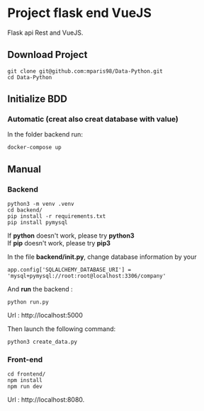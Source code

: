 # Project flask end VueJS

Flask api Rest and VueJS.

## Download Project
```
git clone git@github.com:mparis98/Data-Python.git
cd Data-Python
```

## Initialize BDD

### Automatic (creat also creat database with value)
In the folder backend run:
```
docker-compose up
```

## Manual

### Backend

```
python3 -m venv .venv
cd backend/
pip install -r requirements.txt
pip install pymysql
```
If **python** doesn't work, please try **python3**\
If **pip** doesn't work, please try **pip3**

In the file **backend/__init__.py**, change database information by your
```
app.config['SQLALCHEMY_DATABASE_URI'] = 'mysql+pymysql://root:root@localhost:3306/company'
```

And **run** the backend :
```
python run.py
```

Url : http://localhost:5000

Then launch the following command:
```
python3 create_data.py
```

### Front-end

```
cd frontend/
npm install
npm run dev
```

Url : http://localhost:8080.
